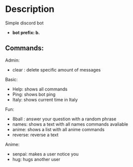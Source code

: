 # Description
Simple discord bot
 - **bot prefix: b.**

## Commands: 
Admin:
  - clear <quantity>: delete specific amount of messages
 
Basic:
  - Help: shows all commands
  - Ping: shows bot ping
  - Italy: shows current time in Italy
  
Fun:
  - 8ball <question>: answer your question with a random phrase
  - names: shows a text with all names commands avaliable
  - anime: shows a list with all anime commands
  - reverse: reverse a text
 
Anime:
  - senpai: makes a user notice you
  - hug: hugs another user
